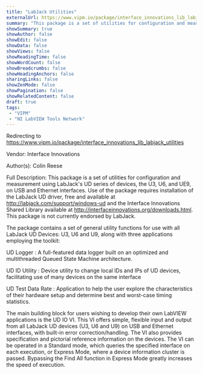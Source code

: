 ```yaml
---
title: "LabJack Utilities"
externalUrl: https://www.vipm.io/package/interface_innovations_lib_labjack_utilities
summary: "This package is a set of utilities for configuration and measurement using LabJack's UD series of devices, the U3, U6, and UE9, on USB and Ethernet interfaces."
showSummary: true
showAuthor: false
showEdit: false
showData: false
showViews: false
showReadingTime: false
showWordCount: false
showBreadcrumbs: false
showHeadingAnchors: false
sharingLinks: false
showZenMode: false
showPagination: false
showRelatedContent: false
draft: true
tags:
 - "VIPM"
 - "NI LabVIEW Tools Network"
---
```


Redirecting to https://www.vipm.io/package/interface_innovations_lib_labjack_utilities

Vendor: Interface Innovations

Author(s): Colin Reese
 
Full Description:
This package is a set of utilities for configuration and measurement using LabJack's UD series of devices, the U3, U6, and UE9, on USB and Ethernet interfaces. Use of the package requires installation of the LabJack UD driver, free and available at http://labjack.com/support/windows-ud and the Interface Innovations Shared Library available at http://interfaceinnovations.org/downloads.html. This package is not currently endorsed by LabJack.

The package contains a set of general utility functions for use with all LabJack UD Devices: U3, U6 and U9, along with three applications employing the toolkit:

UD Logger : A full-featured data logger built on an optimized and multithreaded Queued State Machine architecture.

UD ID Utility : Device utility to change local IDs and IPs of UD devices, facilitating use of many devices on the same interface

UD Test Data Rate : Application to help the user explore the characteristics of their hardware setup and determine best and worst-case timing statistics.

The main building block for users wishing to develop their own LabVIEW applications is the UD IO VI. This VI offers simple, flexible input and output from all LabJack UD devices (U3, U6 and U9) on USB and Ethernet interfaces, with built-in error correction/handling. The VI also provides specification and pictorial reference information on the devices. The VI can be operated in a Standard mode, which queries the specified interface on each execution, or Express Mode, where a device information cluster is passed. Bypassing the Find All function in Express Mode greatly increases the speed of execution.